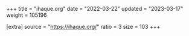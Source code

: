 +++
title = "ihaque.org"
date = "2022-03-22"
updated = "2023-03-17"
weight = 105196

[extra]
source = "https://ihaque.org/"
ratio = 3
size = 103
+++
